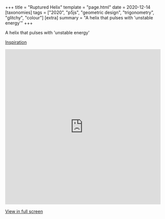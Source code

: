 +++
title = "Ruptured Helix"
template = "page.html"
date = 2020-12-14
[taxonomies]
tags = ["2020", "p5js", "geometric design", "trigonometry", "glitchy", "colour"]
[extra]
summary = "A helix that pulses with 'unstable energy'"
+++

A helix that pulses with 'unstable energy'

<a target=_blank href="https://www.pinterest.nz/pin/226939268711839789/">Inspiration</a>

<embed
type="text/html"
src="https://vault.holocryptic.xyz/src/2020/RupturedHelix"
width="500"
height="500"
/>

<a target=_blank href="https://vault.holocryptic.xyz/src/2020/RupturedHelix">View in full screen</a>
